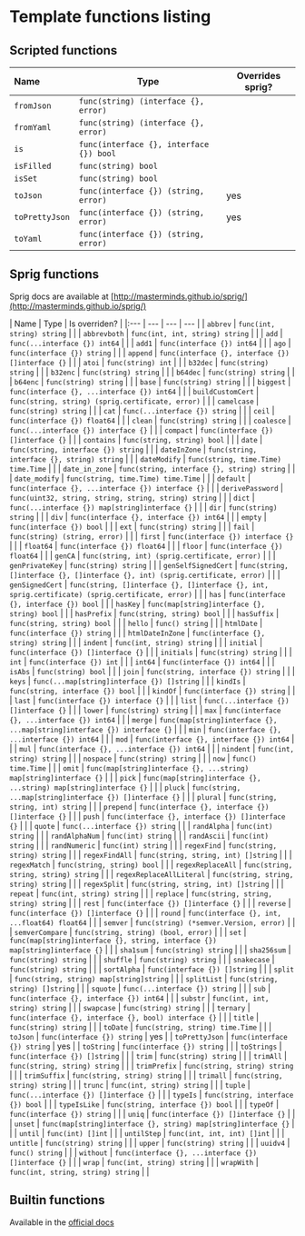 # Template functions listing

## Scripted functions

| Name | Type | Overrides sprig? |
|:--- | --- | --- |
| `fromJson` | `func(string) (interface {}, error)` |  |
| `fromYaml` | `func(string) (interface {}, error)` |  |
| `is` | `func(interface {}, interface {}) bool` |  |
| `isFilled` | `func(string) bool` |  |
| `isSet` | `func(string) bool` |  |
| `toJson` | `func(interface {}) (string, error)` | yes |
| `toPrettyJson` | `func(interface {}) (string, error)` | yes |
| `toYaml` | `func(interface {}) (string, error)` |  |

## Sprig functions

Sprig docs are available at [http://masterminds.github.io/sprig/](http://masterminds.github.io/sprig/)

| Name | Type | Is overriden? | 
|:--- | --- | --- | --- |
| `abbrev` | `func(int, string) string` |  |
| `abbrevboth` | `func(int, int, string) string` |  |
| `add` | `func(...interface {}) int64` |  |
| `add1` | `func(interface {}) int64` |  |
| `ago` | `func(interface {}) string` |  |
| `append` | `func(interface {}, interface {}) []interface {}` |  |
| `atoi` | `func(string) int` |  |
| `b32dec` | `func(string) string` |  |
| `b32enc` | `func(string) string` |  |
| `b64dec` | `func(string) string` |  |
| `b64enc` | `func(string) string` |  |
| `base` | `func(string) string` |  |
| `biggest` | `func(interface {}, ...interface {}) int64` |  |
| `buildCustomCert` | `func(string, string) (sprig.certificate, error)` |  |
| `camelcase` | `func(string) string` |  |
| `cat` | `func(...interface {}) string` |  |
| `ceil` | `func(interface {}) float64` |  |
| `clean` | `func(string) string` |  |
| `coalesce` | `func(...interface {}) interface {}` |  |
| `compact` | `func(interface {}) []interface {}` |  |
| `contains` | `func(string, string) bool` |  |
| `date` | `func(string, interface {}) string` |  |
| `dateInZone` | `func(string, interface {}, string) string` |  |
| `dateModify` | `func(string, time.Time) time.Time` |  |
| `date_in_zone` | `func(string, interface {}, string) string` |  |
| `date_modify` | `func(string, time.Time) time.Time` |  |
| `default` | `func(interface {}, ...interface {}) interface {}` |  |
| `derivePassword` | `func(uint32, string, string, string, string) string` |  |
| `dict` | `func(...interface {}) map[string]interface {}` |  |
| `dir` | `func(string) string` |  |
| `div` | `func(interface {}, interface {}) int64` |  |
| `empty` | `func(interface {}) bool` |  |
| `ext` | `func(string) string` |  |
| `fail` | `func(string) (string, error)` |  |
| `first` | `func(interface {}) interface {}` |  |
| `float64` | `func(interface {}) float64` |  |
| `floor` | `func(interface {}) float64` |  |
| `genCA` | `func(string, int) (sprig.certificate, error)` |  |
| `genPrivateKey` | `func(string) string` |  |
| `genSelfSignedCert` | `func(string, []interface {}, []interface {}, int) (sprig.certificate, error)` |  |
| `genSignedCert` | `func(string, []interface {}, []interface {}, int, sprig.certificate) (sprig.certificate, error)` |  |
| `has` | `func(interface {}, interface {}) bool` |  |
| `hasKey` | `func(map[string]interface {}, string) bool` |  |
| `hasPrefix` | `func(string, string) bool` |  |
| `hasSuffix` | `func(string, string) bool` |  |
| `hello` | `func() string` |  |
| `htmlDate` | `func(interface {}) string` |  |
| `htmlDateInZone` | `func(interface {}, string) string` |  |
| `indent` | `func(int, string) string` |  |
| `initial` | `func(interface {}) []interface {}` |  |
| `initials` | `func(string) string` |  |
| `int` | `func(interface {}) int` |  |
| `int64` | `func(interface {}) int64` |  |
| `isAbs` | `func(string) bool` |  |
| `join` | `func(string, interface {}) string` |  |
| `keys` | `func(...map[string]interface {}) []string` |  |
| `kindIs` | `func(string, interface {}) bool` |  |
| `kindOf` | `func(interface {}) string` |  |
| `last` | `func(interface {}) interface {}` |  |
| `list` | `func(...interface {}) []interface {}` |  |
| `lower` | `func(string) string` |  |
| `max` | `func(interface {}, ...interface {}) int64` |  |
| `merge` | `func(map[string]interface {}, ...map[string]interface {}) interface {}` |  |
| `min` | `func(interface {}, ...interface {}) int64` |  |
| `mod` | `func(interface {}, interface {}) int64` |  |
| `mul` | `func(interface {}, ...interface {}) int64` |  |
| `nindent` | `func(int, string) string` |  |
| `nospace` | `func(string) string` |  |
| `now` | `func() time.Time` |  |
| `omit` | `func(map[string]interface {}, ...string) map[string]interface {}` |  |
| `pick` | `func(map[string]interface {}, ...string) map[string]interface {}` |  |
| `pluck` | `func(string, ...map[string]interface {}) []interface {}` |  |
| `plural` | `func(string, string, int) string` |  |
| `prepend` | `func(interface {}, interface {}) []interface {}` |  |
| `push` | `func(interface {}, interface {}) []interface {}` |  |
| `quote` | `func(...interface {}) string` |  |
| `randAlpha` | `func(int) string` |  |
| `randAlphaNum` | `func(int) string` |  |
| `randAscii` | `func(int) string` |  |
| `randNumeric` | `func(int) string` |  |
| `regexFind` | `func(string, string) string` |  |
| `regexFindAll` | `func(string, string, int) []string` |  |
| `regexMatch` | `func(string, string) bool` |  |
| `regexReplaceAll` | `func(string, string, string) string` |  |
| `regexReplaceAllLiteral` | `func(string, string, string) string` |  |
| `regexSplit` | `func(string, string, int) []string` |  |
| `repeat` | `func(int, string) string` |  |
| `replace` | `func(string, string, string) string` |  |
| `rest` | `func(interface {}) []interface {}` |  |
| `reverse` | `func(interface {}) []interface {}` |  |
| `round` | `func(interface {}, int, ...float64) float64` |  |
| `semver` | `func(string) (*semver.Version, error)` |  |
| `semverCompare` | `func(string, string) (bool, error)` |  |
| `set` | `func(map[string]interface {}, string, interface {}) map[string]interface {}` |  |
| `sha1sum` | `func(string) string` |  |
| `sha256sum` | `func(string) string` |  |
| `shuffle` | `func(string) string` |  |
| `snakecase` | `func(string) string` |  |
| `sortAlpha` | `func(interface {}) []string` |  |
| `split` | `func(string, string) map[string]string` |  |
| `splitList` | `func(string, string) []string` |  |
| `squote` | `func(...interface {}) string` |  |
| `sub` | `func(interface {}, interface {}) int64` |  |
| `substr` | `func(int, int, string) string` |  |
| `swapcase` | `func(string) string` |  |
| `ternary` | `func(interface {}, interface {}, bool) interface {}` |  |
| `title` | `func(string) string` |  |
| `toDate` | `func(string, string) time.Time` |  |
| `toJson` | `func(interface {}) string` | yes |
| `toPrettyJson` | `func(interface {}) string` | yes |
| `toString` | `func(interface {}) string` |  |
| `toStrings` | `func(interface {}) []string` |  |
| `trim` | `func(string) string` |  |
| `trimAll` | `func(string, string) string` |  |
| `trimPrefix` | `func(string, string) string` |  |
| `trimSuffix` | `func(string, string) string` |  |
| `trimall` | `func(string, string) string` |  |
| `trunc` | `func(int, string) string` |  |
| `tuple` | `func(...interface {}) []interface {}` |  |
| `typeIs` | `func(string, interface {}) bool` |  |
| `typeIsLike` | `func(string, interface {}) bool` |  |
| `typeOf` | `func(interface {}) string` |  |
| `uniq` | `func(interface {}) []interface {}` |  |
| `unset` | `func(map[string]interface {}, string) map[string]interface {}` |  |
| `until` | `func(int) []int` |  |
| `untilStep` | `func(int, int, int) []int` |  |
| `untitle` | `func(string) string` |  |
| `upper` | `func(string) string` |  |
| `uuidv4` | `func() string` |  |
| `without` | `func(interface {}, ...interface {}) []interface {}` |  |
| `wrap` | `func(int, string) string` |  |
| `wrapWith` | `func(int, string, string) string` |  |

## Builtin functions

Available in the [official docs](https://golang.org/pkg/text/template/#hdr-Functions)
